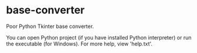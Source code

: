 # base-converter
Poor Python Tkinter base converter.

You can open Python project (if you have installed Python interpreter) or run the executable (for Windows).
For more help, view 'help.txt'.

